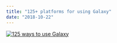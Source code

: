 ```yaml
---
title: "125+ platforms for using Galaxy"
date: "2018-10-22"
---
```


[![125 ways to use Galaxy](/src/splash/platforms/platforms-splash.png)](/src/use/index.md)
